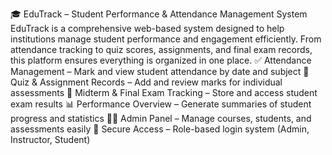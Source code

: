 🎓 EduTrack – Student Performance & Attendance Management System
EduTrack is a comprehensive web-based system designed to help institutions manage student performance and engagement efficiently.
From attendance tracking to quiz scores, assignments, and final exam records, this platform ensures everything is organized in one place.
✅ Attendance Management – Mark and view student attendance by date and subject
📝 Quiz & Assignment Records – Add and review marks for individual assessments
🧪 Midterm & Final Exam Tracking – Store and access student exam results
📊 Performance Overview – Generate summaries of student progress and statistics
🧑‍🏫 Admin Panel – Manage courses, students, and assessments easily
🔐 Secure Access – Role-based login system (Admin, Instructor, Student)
